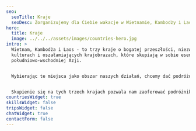 ```yaml
---
seo:
  seoTitle: Kraje
  seoDesc: Zorganizujemy dla Ciebie wakacje w Wietnamie, Kambodży i Laosie.
hero:
  title: Kraje
  image: ../../../assets/images/countries-hero.jpg
intro: >
  Wietnam, Kambodża i Laos - to trzy kraje o bogatej przeszłości, niezwykłych
  kulturach i oszałamiających krajobrazach, które skupiają w sobie esencję
  południowo-wschodniej Azji. 


  Wybierając te miejsca jako obszar naszych działań, chcemy dać podróżującym możliwość doświadczenia autentycznej atmosfery regionu. Wietnam z jego dynamicznymi miastami, bujnymi deltami rzek i długimi wybrzeżami; Kambodża, będąca domem dla majestatycznych ruin Angkoru i jej bogatej historii; oraz Laos z jego niezrównanym spokojem, górskimi pejzażami i serdecznymi mieszkańcami. 


  Skupienie się na tych trzech krajach pozwala nam zaoferować podróżnikom doświadczenia, które łączą przygodę, odkrywanie i zrozumienie lokalnych kultur.
countriesWidget: true
skillsWidget: false
tripsWidget: false
chatWidget: true
contactForm: false
---
```


